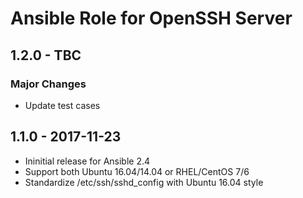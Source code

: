 Ansible Role for OpenSSH Server
===============================

1.2.0 - TBC
-----------

### Major Changes

-   Update test cases

1.1.0 - 2017-11-23
------------------

-   Ininitial release for Ansible 2.4
-   Support both Ubuntu 16.04/14.04 or RHEL/CentOS 7/6
-   Standardize /etc/ssh/sshd\_config with Ubuntu 16.04 style

